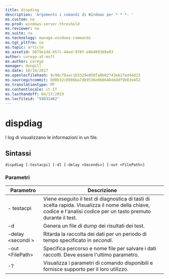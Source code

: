 ```yaml
---
title: dispdiag
description: 'Argomento i comandi di Windows per * * *- '
ms.custom: na
ms.prod: windows-server-threshold
ms.reviewer: na
ms.suite: na
ms.technology: manage-windows-commands
ms.tgt_pltfrm: na
ms.topic: article
ms.assetid: 5079e1dd-b57c-44ed-970f-e6b409369e03
author: coreyp-at-msft
ms.author: coreyp
manager: dongill
ms.date: 10/16/2017
ms.openlocfilehash: 9c96c70aac1b3329e050fa8b02743e61fed44d15
ms.sourcegitcommit: 0d0b32c8986ba7db9536e0b8648d4ddf9b03e452
ms.translationtype: MT
ms.contentlocale: it-IT
ms.lasthandoff: 04/17/2019
ms.locfileid: "59831462"
---
```

# <a name="dispdiag"></a>dispdiag



I log di visualizzano le informazioni in un file.

## <a name="syntax"></a>Sintassi

```
dispdiag [-testacpi] [-d] [-delay <Seconds>] [-out <FilePath>]
```

### <a name="parameters"></a>Parametri

|Parametro|Descrizione|
|---------|-----------|
|- testacpi|Viene eseguito il test di diagnostica di tasti di scelta rapida. Visualizza il nome della chiave, codice e l'analisi codice per un tasto premuto durante il test.|
|-d|Genera un file di dump dei risultati dei test.|
|-delay \<secondi >|Ritarda la raccolta dei dati per un periodo di tempo specificato in *secondi*.|
|-out \<FilePath>|Specifica percorso e nome file per salvare i dati raccolti. Deve essere l'ultimo parametro.|
|-?|Visualizza i parametri di comando disponibili e fornisce supporto per il loro utilizzo.|
